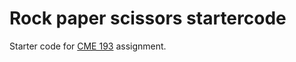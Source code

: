 # Rock paper scissors startercode

Starter code for [CME 193](www.stanford.edu/~schmit/cme193) assignment.
